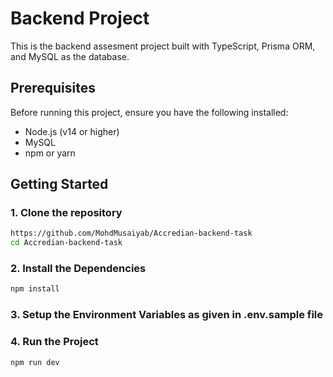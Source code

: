 #  Backend Project

This is the backend assesment project built with TypeScript, Prisma ORM, and MySQL as the database.

## Prerequisites

Before running this project, ensure you have the following installed:

- Node.js (v14 or higher)
- MySQL
- npm or yarn

## Getting Started

### 1. Clone the repository

```bash
https://github.com/MohdMusaiyab/Accredian-backend-task
cd Accredian-backend-task
```
 ### 2. Install the Dependencies
 ```bash
npm install
```

### 3. Setup the Environment Variables as given in .env.sample file
### 4. Run the Project
```bash
npm run dev
